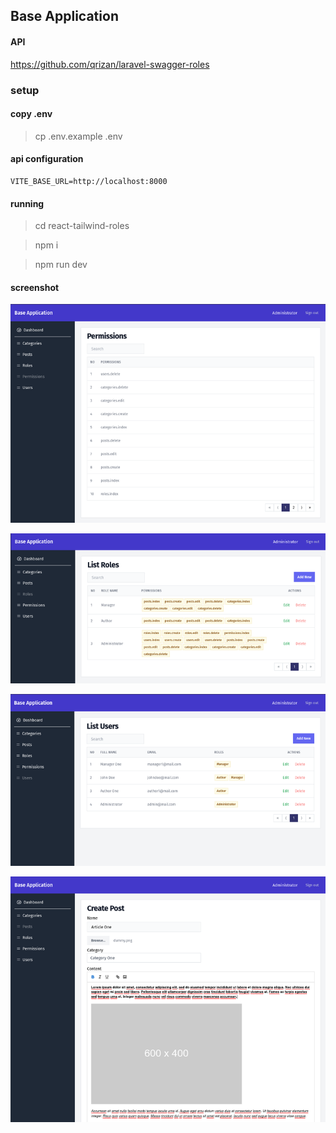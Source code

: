 ## Base Application

#### API

https://github.com/qrizan/laravel-swagger-roles

### setup

#### copy .env
> cp .env.example .env

#### api configuration
```
VITE_BASE_URL=http://localhost:8000
```

#### running

> cd react-tailwind-roles

> npm i

> npm run dev

#### screenshot

![permissions](screenshots/permissions.png)

![list-roles](screenshots/list-roles.png)

![list-users](screenshots/list-users.png)

![create-post](screenshots/create-post.png)
